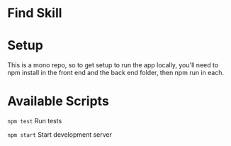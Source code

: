 # Find Skill

# Setup

This is a mono repo, so to get setup to run the app locally, you'll need to npm install in the front end and the back end folder, then npm run in each.

# Available Scripts

```npm test```
Run tests

```npm start```
Start development server
